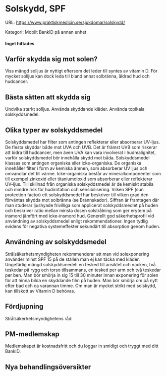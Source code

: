 # Solskydd, SPF

URL: https://www.praktiskmedicin.se/sjukdomar/solskydd/



Kategori: Mobilt BankID på annan enhet

#### Inget hittades

## Varför skydda sig mot solen?

Viss mängd solljus är nyttigt eftersom det leder till syntes av vitamin D. För mycket solljus kan dock leda till bland annat solbränna, åldrad hud och hudcancer.

## Bästa sätten att skydda sig

Undvika starkt solljus. Använda skyddande kläder. Använda topikala solskyddsmedel.

## Olika typer av solskyddsmedel

Solskyddsmedel har filter som antingen reflekterar eller absorberar UV-ljus. De flesta skyddar både mot UVA och UVB. Det är främst UVB som riskerar att bidra till hudcancer, men även UVA kan vara involverat i hudmalignitet, varför solskyddsmedel bör innehålla skydd mot båda. Solskyddsmedel klassas som antingen organiska eller icke-organiska. De organiska innehåller filter i form av kemiska ämnen, som absorberar UV ljus och omvandlar det till värme. Icke-organiska består av mineralkomponenter som till exempel zinkoxid eller titaniumdioxid som absorberar eller reflekterar UV-ljus. Till skillnad från organiska solskyddsmedel är de kemiskt stabila och mindre risk för hudirritation och sensibilisering.
Vilken SPF (sun protection factor) ett solskyddsmedel har beskriver till vilken grad den förväntas skydda mot solbränna (se Brännskador). Siffran är framtagen där man studerar ljushyade frivilliga som applicerat solskyddsmedlet på huden och beskriver ratio mellan minsta dosen solstrålning som ger erytem på insmord jämfört med icke-insmord hud.
Generellt god säkerhetsprofil vid användning av solskyddsmedel enligt rekommendationer. Ingen tydlig evidens för negativa systemeffekter sekundärt till absorption genom huden.

## Användning av solskyddsmedel

Strålsäkerhetsmyndigheten rekommenderar att man vid solexponering använder minst SPF 15 på de ställen man ej kan täcka med kläder. Ungefärlig mängd solskyddsmedel: en tesked till ansiktet och nacken, två teskedar på rygg och torso tillsammans, en tesked per arm och två teskedar per ben. Man bör smörja in sig 15 till 30 minuter innan exponering för solen för att hinna bilda en skyddande film på huden. Man bör smörja om på nytt efter bad och ca varannan timme.
Om man är mycket strikt med solskydd, kan tillskott av Vitamin D behövas.

## Fördjupning

Strålsäkerhetsmyndighetens råd

## PM-medlemskap

Medlemskapet är kostnadsfritt och du loggar in smidigt och tryggt med ditt BankID.

## Nya behandlingsöversikter

